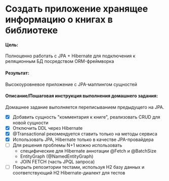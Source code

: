 # Создать приложение хранящее информацию о книгах в библиотеке

#### Цель:
Полноценно работать с JPA + Hibernate для подключения к реляционным БД посредством ORM-фреймворка

#### Результат:
Высокоуровневое приложение с JPA-маппингом сущностей

#### Описание/Пошаговая инструкция выполнения домашнего задания:
Домашнее задание выполняется переписыванием предыдущего на JPA.

- [x] Добавить сущность "комментария к книге", реализовать CRUD для новой сущности
- [x] Отключить DDL через Hibernate
- [x] @Transactional рекомендуется ставить только на методы сервиса
- [x] Использовать JPA, Hibernate только в качестве JPA-провайдера
- [ ] Для решения проблемы N+1 можно использовать
  - специфические для Hibernate аннотации @Fetch и @BatchSize
  - EntityGraph (@NamedEntityGraph)
  - JOIN FETCH (часть JPQL запроса)
- [ ] Покрыть репозитории тестами, используя H2 базу данных и соответствующий H2 Hibernate-диалект для тестов
